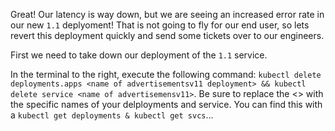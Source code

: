 Great! Our latency is way down, but we are seeing an increased error rate in our new `1.1` deplyoment! That is not going to fly for our end user, so lets revert this deployment quickly and send some tickets over to our engineers.

First we need to take down our deployment of the `1.1` service.

In the terminal to the right, execute the following command: `kubectl delete deployments.apps <name of advertisementsv11 deployment> && kubectl delete service <name of advertisemensv11>`. Be sure to replace the <> with the specific names of your delployments and service. You can find this with a `kubectl get deployments & kubectl get svcs`...



